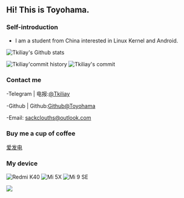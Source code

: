 ## Hi! This is Toyohama.
 
### Self-introduction
- I am a student from China interested in Linux Kernel and Android.

![Tkiliay's Github stats](https://github-readme-stats-one-bice.vercel.app/api?username=Tkiliay&show_icons=true&role=OWNER,ORGANIZATION_MEMBER,COLLABORATOR&include_all_commits=true&theme=catppuccin_latte&hide_border=true&icon_color=000&title_color=000&count_private=true)

![Tkiliay'commit history](http://github-profile-summary-cards.vercel.app/api/cards/productive-time?username=Tkiliay&theme=graywhite&utcOffset=8) ![Tkiliay's commit](http://github-profile-summary-cards.vercel.app/api/cards/stats?username=Tkiliay&theme=graywhite&include_all_commits_disable=false&custom_title=Up!&count_private)


### Contact me 

-Telegram | 电报:[@Tkiliay](https://t.me/Tkiliay)

-Github | Github:[Github@Toyohama](https://github.com/Tkiliay)

-Email: sackclouths@outlook.com

### Buy me a cup of coffee
[爱发电](https://afdian.net/a/Tkiliay)

### My device 

![Redmi K40](https://img.shields.io/badge/Redmi%20%20K40%20-fd4900?style=flat-square&logo=xiaomi&logoColor=ffffff)
![Mi 5X](https://img.shields.io/badge/Xiaomi%20Mi%205X%20-fd4900?style=flat-square&logo=xiaomi&logoColor=ffffff)
![Mi 9 SE](https://img.shields.io/badge/Xiaomi%20Mi%209%20SE%20-fd4900?style=flat-square&logo=xiaomi&logoColor=ffffff)

![](https://komarev.com/ghpvc/?username=Tkiliay&color=lightgrey&style=flat)
